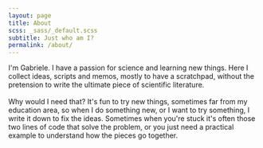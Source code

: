 ```yaml
---
layout: page
title: About
scss: _sass/_default.scss
subtitle: Just who am I?
permalink: /about/
---
```


I'm Gabriele. I have a passion for science and learning new things. Here I collect ideas, scripts and memos, mostly to have a scratchpad, without the pretension to write the ultimate piece of scientific literature.
<br><br>
 Why would I need that? It's fun to try new things, sometimes far from my education area, so when I do something new, or I want to try something, I write it down to fix the ideas.  Sometimes when you're stuck it's often those two lines of code that solve the problem, or you just need a practical example to understand how the pieces go together. 


 
